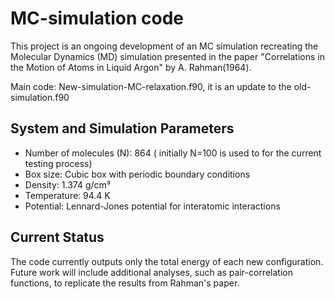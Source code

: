 # MC-simulation code

This project is an ongoing development of an MC simulation recreating the Molecular Dynamics (MD) simulation presented in the paper "Correlations in the Motion of Atoms in Liquid Argon" by A. Rahman(1964). 


Main code: New-simulation-MC-relaxation.f90, it is an update to the old-simulation.f90 

## System and Simulation Parameters

- Number of molecules (N): 864 ( initially N=100 is used to for the current testing process)
- Box size: Cubic box with periodic boundary conditions
- Density: 1.374 g/cm³
- Temperature: 94.4 K
- Potential: Lennard-Jones potential for interatomic interactions

## Current Status

The code currently outputs only the total energy of each new configuration. Future work will include additional analyses, such as pair-correlation functions, to replicate the results from Rahman's paper.
